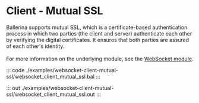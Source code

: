 # Client - Mutual SSL

Ballerina supports mutual SSL, which is a certificate-based authentication
process in which two parties (the client and server) authenticate each other by
verifying the digital certificates. It ensures that both parties are assured
of each other's identity.<br/><br/>
For more information on the underlying module, 
see the [WebSocket module](https://docs.central.ballerina.io/ballerina/websocket/latest/).

::: code ./examples/websocket-client-mutual-ssl/websocket_client_mutual_ssl.bal :::

::: out ./examples/websocket-client-mutual-ssl/websocket_client_mutual_ssl.out :::
